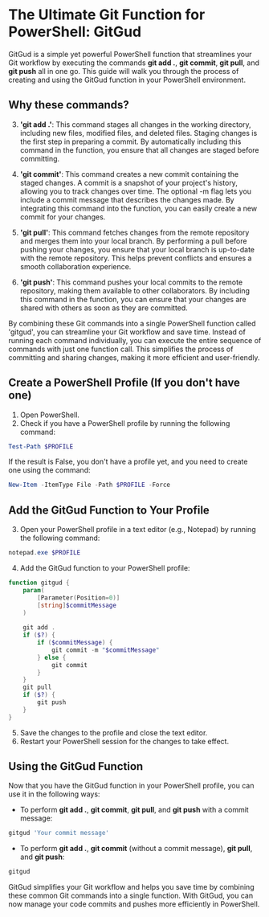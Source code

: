 # The Ultimate Git Function for PowerShell: GitGud
GitGud is a simple yet powerful PowerShell function that streamlines your Git workflow by executing the commands **git add .**, **git commit**, **git pull**, and **git push** all in one go. This guide will walk you through the process of creating and using the GitGud function in your PowerShell environment.

## Why these commands?

3. **'git add .'**: This command stages all changes in the working directory, including new files, modified files, and deleted files. Staging changes is the first step in preparing a commit. By automatically including this command in the function, you ensure that all changes are staged before committing.

2. **'git commit'**: This command creates a new commit containing the staged changes. A commit is a snapshot of your project's history, allowing you to track changes over time. The optional -m flag lets you include a commit message that describes the changes made. By integrating this command into the function, you can easily create a new commit for your changes.

3. **'git pull'**: This command fetches changes from the remote repository and merges them into your local branch. By performing a pull before pushing your changes, you ensure that your local branch is up-to-date with the remote repository. This helps prevent conflicts and ensures a smooth collaboration experience.

4. **'git push'**: This command pushes your local commits to the remote repository, making them available to other collaborators. By including this command in the function, you can ensure that your changes are shared with others as soon as they are committed.

By combining these Git commands into a single PowerShell function called 'gitgud', you can streamline your Git workflow and save time. Instead of running each command individually, you can execute the entire sequence of commands with just one function call. This simplifies the process of committing and sharing changes, making it more efficient and user-friendly.

## Create a PowerShell Profile (If you don't have one)
1. Open PowerShell.
2. Check if you have a PowerShell profile by running the following command:
```powershell
Test-Path $PROFILE
```

If the result is False, you don't have a profile yet, and you need to create one using the command:
```powershell
New-Item -ItemType File -Path $PROFILE -Force
```

## Add the GitGud Function to Your Profile
3. Open your PowerShell profile in a text editor (e.g., Notepad) by running the following command:
```powershell
notepad.exe $PROFILE
```
4. Add the GitGud function to your PowerShell profile:
```powershell
function gitgud {
    param(
        [Parameter(Position=0)]
        [string]$commitMessage
    )
    
    git add .
    if ($?) {
        if ($commitMessage) {
            git commit -m "$commitMessage"
        } else {
            git commit
        }
    }
    git pull
    if ($?) {
        git push
    }
}
```
5. Save the changes to the profile and close the text editor.
6. Restart your PowerShell session for the changes to take effect.

## Using the GitGud Function
Now that you have the GitGud function in your PowerShell profile, you can use it in the following ways:

- To perform **git add .**, **git commit**, **git pull**, and **git push** with a commit message:
```powershell
gitgud 'Your commit message'
```
- To perform **git add .**, **git commit** (without a commit message), **git pull**, and **git push**:
```powershell
gitgud
```
GitGud simplifies your Git workflow and helps you save time by combining these common Git commands into a single function. With GitGud, you can now manage your code commits and pushes more efficiently in PowerShell.
